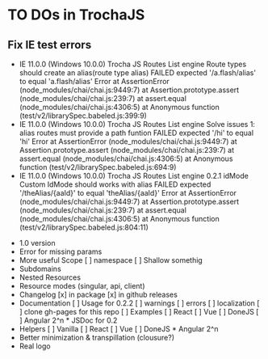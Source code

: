 # TO DOs in TrochaJS

## Fix IE test errors

- IE 11.0.0 (Windows 10.0.0) Trocha JS Routes List engine Route types should create an alias(route type alias) FAILED
  expected '/a.flash/alias' to equal 'a.flash/alias'
  Error
  at AssertionError (node_modules/chai/chai.js:9449:7)
  at Assertion.prototype.assert (node_modules/chai/chai.js:239:7)
  at assert.equal (node_modules/chai/chai.js:4306:5)
  at Anonymous function (test/v2/librarySpec.babeled.js:399:9)
- IE 11.0.0 (Windows 10.0.0) Trocha JS Routes List engine Solve issues 1: alias routes must provide a path funtion FAILED
  expected '/hi' to equal 'hi'
  Error
  at AssertionError (node_modules/chai/chai.js:9449:7)
  at Assertion.prototype.assert (node_modules/chai/chai.js:239:7)
  at assert.equal (node_modules/chai/chai.js:4306:5)
  at Anonymous function (test/v2/librarySpec.babeled.js:694:9)
- IE 11.0.0 (Windows 10.0.0) Trocha JS Routes List engine 0.2.1 idMode Custom IdMode should works with alias FAILED
  expected '/theAlias/{aaId}' to equal 'theAlias/{aaId}'
  Error
  at AssertionError (node_modules/chai/chai.js:9449:7)
  at Assertion.prototype.assert (node_modules/chai/chai.js:239:7)
  at assert.equal (node_modules/chai/chai.js:4306:5)
  at Anonymous function (test/v2/librarySpec.babeled.js:804:11)

* 1.0 version
* Error for missing params
* More useful Scope
  [ ] namespace
  [ ] Shallow somethig
* Subdomains
* Nested Resources
* Resource modes (singular, api, client)
* Changelog
  [x] in package
  [x] in github releases
* Documentation
  [ ] Usage for 0.2.2
  [ ] warnings
  [ ] errors
  [ ] localization
  [ ] clone gh-pages for this repo
  [ ] Examples
  [ ] React
  [ ] Vue
  [ ] DoneJS
  [ ] Angular 2^n \* JSDoc for 0.2
* Helpers
  [ ] Vanilla
  [ ] React
  [ ] Vue
  [ ] DoneJS \* Angular 2^n
* Better minimization & transpillation (clousure?)
* Real logo
